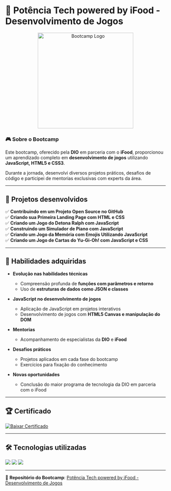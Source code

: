 # 🚀 Potência Tech powered by iFood - Desenvolvimento de Jogos  

<p align="center">
  <img src="https://github.com/user-attachments/assets/7cf51aff-5d8a-4256-933e-34c5d3fb98d6" alt="Bootcamp Logo" width="300">
</p>

### 🎮 Sobre o Bootcamp  
Este bootcamp, oferecido pela **DIO** em parceria com o **iFood**, proporcionou um aprendizado completo em **desenvolvimento de jogos** utilizando **JavaScript, HTML5 e CSS3**.  

Durante a jornada, desenvolvi diversos projetos práticos, desafios de código e participei de mentorias exclusivas com experts da área.  

---

## 📌 Projetos desenvolvidos  

✅ **Contribuindo em um Projeto Open Source no GitHub**  
✅ **Criando sua Primeira Landing Page com HTML e CSS**  
✅ **Criando um Jogo do Detona Ralph com JavaScript**  
✅ **Construindo um Simulador de Piano com JavaScript**  
✅ **Criando um Jogo da Memória com Emojis Utilizando JavaScript**  
✅ **Criando um Jogo de Cartas do Yu-Gi-Oh! com JavaScript e CSS**  

---

## 🚀 Habilidades adquiridas  

- **Evolução nas habilidades técnicas**  
  - Compreensão profunda de **funções com parâmetros e retorno**  
  - Uso de **estruturas de dados como JSON e classes**  

- **JavaScript no desenvolvimento de jogos**  
  - Aplicação de JavaScript em projetos interativos  
  - Desenvolvimento de jogos com **HTML5 Canvas e manipulação do DOM**  

- **Mentorias**  
  - Acompanhamento de especialistas da **DIO** e **iFood**  

- **Desafios práticos**  
  - Projetos aplicados em cada fase do bootcamp  
  - Exercícios para fixação do conhecimento  

- **Novas oportunidades**  
  - Conclusão do maior programa de tecnologia da DIO em parceria com o iFood  

---

## 🏆 Certificado  

[![Baixar Certificado](https://img.shields.io/badge/CERTIFICADO-Download-blue?style=for-the-badge&logo=adobeacrobatreader)](https://github.com/user-attachments/files/18596833/36813A13.pdf)

---

## 🛠 Tecnologias utilizadas  

<p align="left">
  <a href="#"><img src="https://img.shields.io/badge/JavaScript-323330?style=for-the-badge&logo=javascript&logoColor=F7DF1E"></a>
  <a href="#"><img src="https://img.shields.io/badge/CSS3-1572B6?style=for-the-badge&logo=css3&logoColor=white"></a>
  <a href="#"><img src="https://img.shields.io/badge/HTML5-E34F26?style=for-the-badge&logo=html5&logoColor=white"></a>
</p>

---

🔗 **Repositório do Bootcamp**: [Potência Tech powered by iFood - Desenvolvimento de Jogos](https://github.com/johnlimasantos/Potencia-Tech-powered-by-iFood-Desenvolvimento-de-Jogos.git)  
